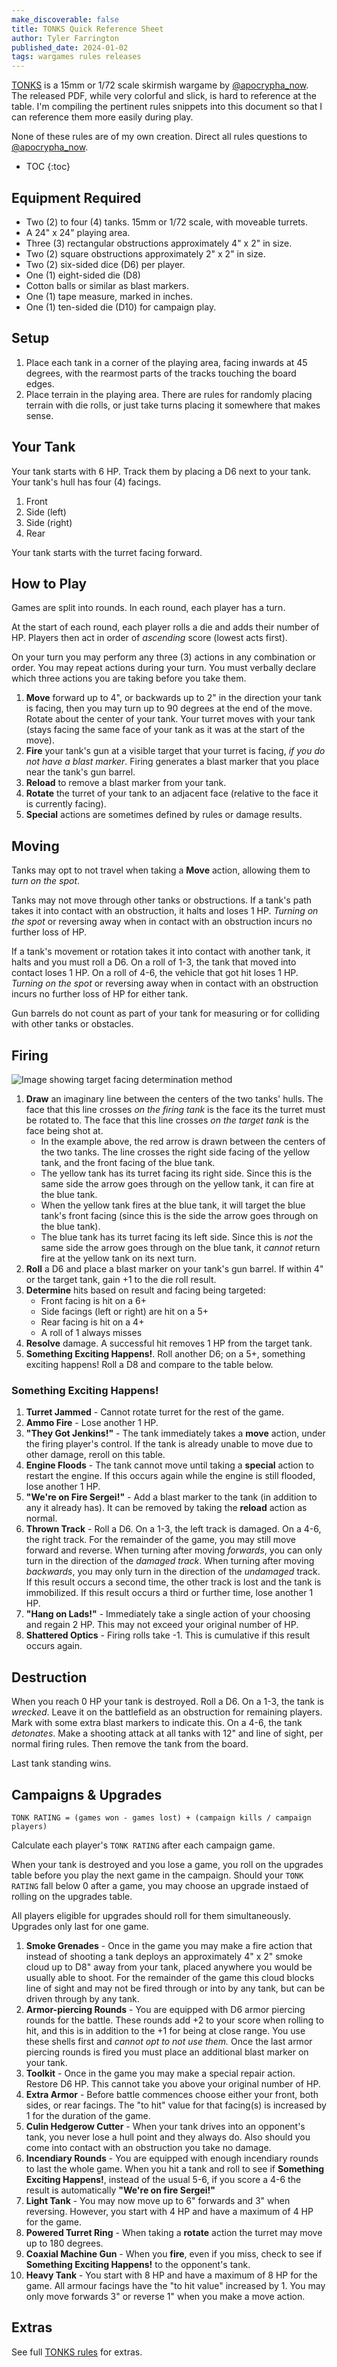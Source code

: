 ```yaml
---
make_discoverable: false
title: TONKS Quick Reference Sheet
author: Tyler Farrington
published_date: 2024-01-02
tags: wargames rules releases
---
```


[TONKS](https://28magcom.files.wordpress.com/2023/05/tonks.pdf) is a 15mm or 1/72 scale skirmish wargame by [@apocrypha_now](https://linktr.ee/apocrypha_now). The released PDF, while very colorful and slick, is hard to reference at the table. I'm compiling the pertinent rules snippets into this document so that I can reference them more easily during play.

None of these rules are of my own creation. Direct all rules questions to [@apocrypha_now](https://linktr.ee/apocrypha_now).

* TOC
{:toc}

## Equipment Required

* Two (2) to four (4) tanks. 15mm or 1/72 scale, with moveable turrets.
* A 24" x 24" playing area.
* Three (3) rectangular obstructions approximately 4" x 2" in size.
* Two (2) square obstructions approximately 2" x 2" in size.
* Two (2) six-sided dice (D6) per player.
* One (1) eight-sided die (D8)
* Cotton balls or similar as blast markers.
* One (1) tape measure, marked in inches.
* One (1) ten-sided die (D10) for campaign play.

## Setup

1. Place each tank in a corner of the playing area, facing inwards at 45 degrees, with the rearmost parts of the tracks touching the board edges.
2. Place terrain in the playing area. There are rules for randomly placing terrain with die rolls, or just take turns placing it somewhere that makes sense.

## Your Tank

Your tank starts with 6 HP. Track them by placing a D6 next to your tank.  
Your tank's hull has four (4) facings.

1. Front
2. Side (left)
3. Side (right)
4. Rear

Your tank starts with the turret facing forward.

## How to Play

Games are split into rounds. In each round, each player has a turn.

At the start of each round, each player rolls a die and adds their number of HP. Players then act in order of *ascending* score (lowest acts first).

On your turn you may perform any three (3) actions in any combination or order. You may repeat actions during your turn. You must verbally declare which three actions you are taking before you take them.

1. **Move** forward up to 4", or backwards up to 2" in the direction your tank is facing, then you may turn up to 90 degrees at the end of the move. Rotate about the center of your tank. Your turret moves with your tank (stays facing the same face of your tank as it was at the start of the move).
2. **Fire** your tank's gun at a visible target that your turret is facing, *if you do not have a blast marker*. Firing generates a blast marker that you place near the tank's gun barrel.
3. **Reload** to remove a blast marker from your tank.
4. **Rotate** the turret of your tank to an adjacent face (relative to the face it is currently facing).
5. **Special** actions are sometimes defined by rules or damage results.

## Moving

Tanks may opt to not travel when taking a **Move** action, allowing them to *turn on the spot*.

Tanks may not move through other tanks or obstructions. If a tank's path takes it into contact with an obstruction, it halts and loses 1 HP. *Turning on the spot* or reversing away when in contact with an obstruction incurs no further loss of HP.

If a tank's movement or rotation takes it into contact with another tank, it halts and you must roll a D6. On a roll of 1-3, the tank that moved into contact loses 1 HP. On a roll of 4-6, the vehicle that got hit loses 1 HP. *Turning on the spot* or reversing away when in contact with an obstruction incurs no further loss of HP for either tank.

Gun barrels do not count as part of your tank for measuring or for colliding with other tanks or obstacles.

## Firing

![Image showing target facing determination method](/assets/img/tonks-targeting.jpg)

1. **Draw** an imaginary line between the centers of the two tanks' hulls. The face that this line crosses *on the firing tank* is the face its the turret must be rotated to. The face that this line crosses *on the target tank* is the face being shot at.
    * In the example above, the red arrow is drawn between the centers of the two tanks. The line crosses the right side facing of the yellow tank, and the front facing of the blue tank.
    * The yellow tank has its turret facing its right side. Since this is the same side the arrow goes through on the yellow tank, it can fire at the blue tank.
    * When the yellow tank fires at the blue tank, it will target the blue tank's front facing (since this is the side the arrow goes through on the blue tank).
    * The blue tank has its turret facing its left side. Since this is *not* the same side the arrow goes through on the blue tank, it *cannot* return fire at the yellow tank on its next turn.
2. **Roll** a D6 and place a blast marker on your tank's gun barrel. If within 4" or the target tank, gain +1 to the die roll result.
3. **Determine** hits based on result and facing being targeted:
    * Front facing is hit on a 6+
    * Side facings (left or right) are hit on a 5+
    * Rear facing is hit on a 4+
    * A roll of 1 always misses
4. **Resolve** damage. A successful hit removes 1 HP from the target tank.
5. **Something Exciting Happens!**. Roll another D6; on a 5+, something exciting happens! Roll a D8 and compare to the table below.

### Something Exciting Happens!

1. **Turret Jammed** - Cannot rotate turret for the rest of the game.
2. **Ammo Fire** - Lose another 1 HP.
3. **"They Got Jenkins!"** - The tank immediately takes a **move** action, under the firing player's control. If the tank is already unable to move due to other damage, reroll on this table.
4. **Engine Floods** - The tank cannot move until taking a **special** action to restart the engine. If this occurs again while the engine is still flooded, lose another 1 HP.
5. **"We're on Fire Sergei!"** - Add a blast marker to the tank (in addition to any it already has). It can be removed by taking the **reload** action as normal.
6. **Thrown Track** - Roll a D6. On a 1-3, the left track is damaged. On a 4-6, the right track. For the remainder of the game, you may still move forward and reverse. When turning after moving *forwards*, you can only turn in the direction of the *damaged track*. When turning after moving *backwards*, you may only turn in the direction of the *undamaged* track. If this result occurs a second time, the other track is lost and the tank is immobilized. If this result occurs a third or further time, lose another 1 HP.
7. **"Hang on Lads!"** - Immediately take a single action of your choosing and regain 2 HP. This may not exceed your original number of HP.
8. **Shattered Optics** - Firing rolls take -1. This is cumulative if this result occurs again.

## Destruction

When you reach 0 HP your tank is destroyed. Roll a D6. On a 1-3, the tank is *wrecked*. Leave it on the battlefield as an obstruction for remaining players. Mark with some extra blast markers to indicate this. On a 4-6, the tank *detonates*. Make a shooting attack at all tanks with 12" and line of sight, per normal firing rules. Then remove the tank from the board.

Last tank standing wins.

## Campaigns & Upgrades

`TONK RATING = (games won - games lost) + (campaign kills / campaign players)`

Calculate each player's `TONK RATING` after each campaign game.

When your tank is destroyed and you lose a game, you roll on the upgrades table before you play the next game in the campaign. Should your `TONK RATING` fall below 0 after a game, you may choose an upgrade instaed of rolling on the upgrades table.

All players eligible for upgrades should roll for them simultaneously. Upgrades only last for one game.

1. **Smoke Grenades** - Once in the game you may make a fire action that instead of shooting a tank deploys an approximately 4" x 2" smoke cloud up to D8" away from your tank, placed anywhere you would be usually able to shoot. For the remainder of the game this cloud blocks line of sight and may not be fired through or into by any tank, but can be driven through by any tank.
2. **Armor-piercing Rounds** - You are equipped with D6 armor piercing rounds for the battle. These rounds add +2 to your score when rolling to hit, and this is in addition to the +1 for being at close range. You use these shells first and *cannot opt to not use them.* Once the last armor piercing rounds is fired you must place an additional blast marker on your tank.
3. **Toolkit** - Once in the game you may make a special repair action. Restore D6 HP. This cannot take you above your original number of HP.
4. **Extra Armor** - Before battle commences choose either your front, both sides, or rear facings. The "to hit" value for that facing(s) is increased by 1 for the duration of the game.
5. **Culin Hedgerow Cutter** - When your tank drives into an opponent's tank, you never lose a hull point and they always do. Also should you come into contact with an obstruction you take no damage.
6. **Incendiary Rounds** - You are equipped with enough incendiary rounds to last the whole game. When you hit a tank and roll to see if **Something Exciting Happens!**, instead of the usual 5-6, if you score a 4-6 the result is automatically **"We're on fire Sergei!"**
7. **Light Tank** - You may now move up to 6" forwards and 3" when reversing. However, you start with 4 HP and have a maximum of 4 HP for the game.
8. **Powered Turret Ring** - When taking a **rotate** action the turret may move up to 180 degrees.
9. **Coaxial Machine Gun** - When you **fire**, even if you miss, check to see if **Something Exciting Happens!** to the opponent's tank.
10. **Heavy Tank** - You start with 8 HP and have a maximum of 8 HP for the game. All armour facings have the "to hit value" increased by 1. You may only move forwards 3" or reverse 1" when you make a move action.

## Extras

See full [TONKS rules](https://28magcom.files.wordpress.com/2023/05/tonks.pdf) for extras.
